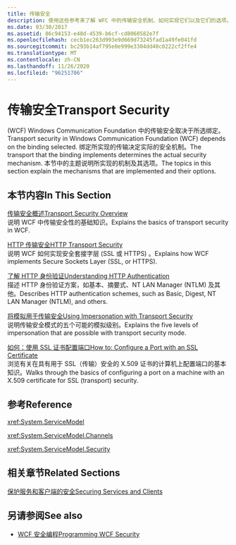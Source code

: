 ```yaml
---
title: 传输安全
description: 使用这些参考来了解 WFC 中的传输安全机制、如何实现它们以及它们的选项。
ms.date: 03/30/2017
ms.assetid: 86c94153-e48d-4539-b6cf-cd8060582e7f
ms.openlocfilehash: cecb1ec263d993e9d669d73245fad1a49fe041fd
ms.sourcegitcommit: bc293b14af795e0e999e3304dd40c0222cf2ffe4
ms.translationtype: MT
ms.contentlocale: zh-CN
ms.lasthandoff: 11/26/2020
ms.locfileid: "96251706"
---
```

# <a name="transport-security"></a><span data-ttu-id="4a227-103">传输安全</span><span class="sxs-lookup"><span data-stu-id="4a227-103">Transport Security</span></span>

<span data-ttu-id="4a227-104"> (WCF) Windows Communication Foundation 中的传输安全取决于所选绑定。</span><span class="sxs-lookup"><span data-stu-id="4a227-104">Transport security in Windows Communication Foundation (WCF) depends on the binding selected.</span></span> <span data-ttu-id="4a227-105">绑定所实现的传输决定实际的安全机制。</span><span class="sxs-lookup"><span data-stu-id="4a227-105">The transport that the binding implements determines the actual security mechanism.</span></span> <span data-ttu-id="4a227-106">本节中的主题说明所实现的机制及其选项。</span><span class="sxs-lookup"><span data-stu-id="4a227-106">The topics in this section explain the mechanisms that are implemented and their options.</span></span>  
  
## <a name="in-this-section"></a><span data-ttu-id="4a227-107">本节内容</span><span class="sxs-lookup"><span data-stu-id="4a227-107">In This Section</span></span>  

 [<span data-ttu-id="4a227-108">传输安全概述</span><span class="sxs-lookup"><span data-stu-id="4a227-108">Transport Security Overview</span></span>](transport-security-overview.md)  
 <span data-ttu-id="4a227-109">说明 WCF 中传输安全性的基础知识。</span><span class="sxs-lookup"><span data-stu-id="4a227-109">Explains the basics of transport security in WCF.</span></span>  
  
 [<span data-ttu-id="4a227-110">HTTP 传输安全</span><span class="sxs-lookup"><span data-stu-id="4a227-110">HTTP Transport Security</span></span>](http-transport-security.md)  
 <span data-ttu-id="4a227-111">说明 WCF 如何实现安全套接字层 (SSL 或 HTTPS) 。</span><span class="sxs-lookup"><span data-stu-id="4a227-111">Explains how WCF implements Secure Sockets Layer (SSL, or HTTPS).</span></span>  
  
 [<span data-ttu-id="4a227-112">了解 HTTP 身份验证</span><span class="sxs-lookup"><span data-stu-id="4a227-112">Understanding HTTP Authentication</span></span>](understanding-http-authentication.md)  
 <span data-ttu-id="4a227-113">描述 HTTP 身份验证方案，如基本、摘要式、NT LAN Manager (NTLM) 及其他。</span><span class="sxs-lookup"><span data-stu-id="4a227-113">Describes HTTP authentication schemes, such as Basic, Digest, NT LAN Manager (NTLM), and others.</span></span>  
  
 [<span data-ttu-id="4a227-114">将模拟用于传输安全</span><span class="sxs-lookup"><span data-stu-id="4a227-114">Using Impersonation with Transport Security</span></span>](using-impersonation-with-transport-security.md)  
 <span data-ttu-id="4a227-115">说明传输安全模式的五个可能的模拟级别。</span><span class="sxs-lookup"><span data-stu-id="4a227-115">Explains the five levels of impersonation that are possible with transport security mode.</span></span>  
  
 [<span data-ttu-id="4a227-116">如何：使用 SSL 证书配置端口</span><span class="sxs-lookup"><span data-stu-id="4a227-116">How to: Configure a Port with an SSL Certificate</span></span>](how-to-configure-a-port-with-an-ssl-certificate.md)  
 <span data-ttu-id="4a227-117">浏览有关在具有用于 SSL（传输）安全的 X.509 证书的计算机上配置端口的基本知识。</span><span class="sxs-lookup"><span data-stu-id="4a227-117">Walks through the basics of configuring a port on a machine with an X.509 certificate for SSL (transport) security.</span></span>  
  
## <a name="reference"></a><span data-ttu-id="4a227-118">参考</span><span class="sxs-lookup"><span data-stu-id="4a227-118">Reference</span></span>  

 <xref:System.ServiceModel>  
  
 <xref:System.ServiceModel.Channels>  
  
 <xref:System.ServiceModel.Security>  
  
## <a name="related-sections"></a><span data-ttu-id="4a227-119">相关章节</span><span class="sxs-lookup"><span data-stu-id="4a227-119">Related Sections</span></span>  

 [<span data-ttu-id="4a227-120">保护服务和客户端的安全</span><span class="sxs-lookup"><span data-stu-id="4a227-120">Securing Services and Clients</span></span>](securing-services-and-clients.md)  
  
## <a name="see-also"></a><span data-ttu-id="4a227-121">另请参阅</span><span class="sxs-lookup"><span data-stu-id="4a227-121">See also</span></span>

- [<span data-ttu-id="4a227-122">WCF 安全编程</span><span class="sxs-lookup"><span data-stu-id="4a227-122">Programming WCF Security</span></span>](programming-wcf-security.md)
